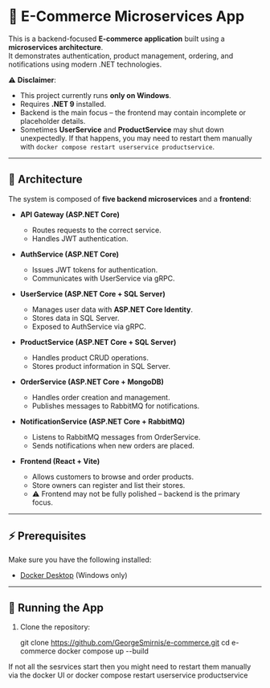 # 🛒 E-Commerce Microservices App

This is a backend-focused **E-commerce application** built using a **microservices architecture**.  
It demonstrates authentication, product management, ordering, and notifications using modern .NET technologies.  

⚠️ **Disclaimer**:  
- This project currently runs **only on Windows**.  
- Requires **.NET 9** installed.  
- Backend is the main focus – the frontend may contain incomplete or placeholder details.  
- Sometimes **UserService** and **ProductService** may shut down unexpectedly. If that happens, you may need to restart them manually with `docker compose restart userservice productservice`.

---

## 🧩 Architecture

The system is composed of **five backend microservices** and a **frontend**:

- **API Gateway (ASP.NET Core)**  
  - Routes requests to the correct service.  
  - Handles JWT authentication.  

- **AuthService (ASP.NET Core)**  
  - Issues JWT tokens for authentication.  
  - Communicates with UserService via gRPC.  

- **UserService (ASP.NET Core + SQL Server)**  
  - Manages user data with **ASP.NET Core Identity**.  
  - Stores data in SQL Server.  
  - Exposed to AuthService via gRPC.  

- **ProductService (ASP.NET Core + SQL Server)**  
  - Handles product CRUD operations.  
  - Stores product information in SQL Server.  

- **OrderService (ASP.NET Core + MongoDB)**  
  - Handles order creation and management.  
  - Publishes messages to RabbitMQ for notifications.  

- **NotificationService (ASP.NET Core + RabbitMQ)**  
  - Listens to RabbitMQ messages from OrderService.  
  - Sends notifications when new orders are placed.  

- **Frontend (React + Vite)**  
  - Allows customers to browse and order products.  
  - Store owners can register and list their stores.  
  - ⚠️ Frontend may not be fully polished – backend is the primary focus.

---

## ⚡ Prerequisites

Make sure you have the following installed:

- [Docker Desktop](https://www.docker.com/products/docker-desktop/) (Windows only)  
 
---

## 🚀 Running the App

1. Clone the repository:
   
   git clone https://github.com/GeorgeSmirnis/e-commerce.git
   cd e-commerce
   docker compose up --build
   
If not all the sesrvices start then you might need to restart them manually via the docker UI or docker compose restart userservice productservice

